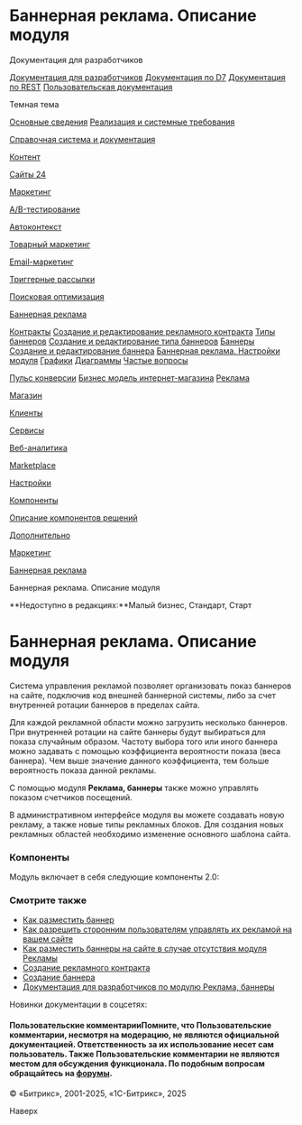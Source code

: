 # Баннерная реклама. Описание модуля

Документация для разработчиков

[Документация для разработчиков](https://dev.1c-bitrix.ru/api_help/)
[Документация по D7](https://dev.1c-bitrix.ru/api_d7/)
[Документация по REST](https://dev.1c-bitrix.ru/rest_help/)
[Пользовательская документация](https://dev.1c-bitrix.ru/user_help/)

Темная тема

[Основные сведения](/user_help/index.php)
[Реализация и системные требования](/user_help/reqintro.php)

[Справочная система и документация](/user_help/help/index.php)

[Контент](/user_help/content/index.php)

[Сайты 24](/user_help/sites24/index.php)

[Маркетинг](/user_help/marketing/index.php)

[A/B-тестирование](/user_help/marketing/ab_testing/index.php)

[Автоконтекст](/user_help/marketing/context_adv/index.php)

[Товарный маркетинг](/user_help/marketing/discounts/index.php)

[Email-маркетинг](/user_help/marketing/sender/index.php)

[Триггерные рассылки](/user_help/marketing/triggered_emails/index.php)

[Поисковая оптимизация](/user_help/marketing/seo/index.php)

[Баннерная реклама](/user_help/marketing/advertising/index.php)

[Контракты](/user_help/marketing/advertising/adv_contract_list.php)
[Создание и редактирование рекламного контракта](/user_help/marketing/advertising/adv_contract_edit.php)
[Типы баннеров](/user_help/marketing/advertising/adv_type_list.php)
[Создание и редактирование типа баннеров](/user_help/marketing/advertising/adv_type_edit.php)
[Баннеры](/user_help/marketing/advertising/adv_banner_list.php)
[Создание и редактирование баннера](/user_help/marketing/advertising/adv_banner_edit.php)
[Баннерная реклама. Настройки модуля](/user_help/marketing/advertising/settings.php)
[Графики](/user_help/marketing/advertising/adv_graph_list.php)
[Диаграммы](/user_help/marketing/advertising/adv_diagram_list.php)
[Частые вопросы](/user_help/marketing/advertising/faq.php)

[Пульс конверсии](/user_help/marketing/conversion_pulse.php)
[Бизнес модель интернет-магазина](/user_help/marketing/web_store_business_model.php)
[Реклама](/user_help/marketing/ads.php)

[Магазин](/user_help/store/index.php)

[Клиенты](/user_help/clients/index.php)

[Сервисы](/user_help/service/index.php)

[Веб-аналитика](/user_help/statistic/index.php)

[Marketplace](/user_help/marketplace/index.php)

[Настройки](/user_help/settings/index.php)

[Компоненты](/user_help/components/index.php)

[Описание компонентов решений](/user_help/description_decisions/index.php)

[Дополнительно](/user_help/additional/index.php)

[Маркетинг](/user_help/marketing/index.php)

[Баннерная реклама](/user_help/marketing/advertising/index.php)

Баннерная реклама. Описание модуля

**Недоступно в редакциях:**Малый бизнес, Стандарт, Старт

# Баннерная реклама. Описание модуля

Система управления рекламой позволяет организовать показ баннеров на сайте, подключив код внешней баннерной системы, либо за счет внутренней ротации баннеров в пределах сайта.

Для каждой рекламной области можно загрузить несколько баннеров. При внутренней ротации на сайте баннеры будут выбираться для показа случайным образом. Частоту выбора того или иного баннера можно задавать с помощью коэффициента вероятности показа (веса баннера). Чем выше значение данного коэффициента, тем больше вероятность показа данной рекламы.

С помощью модуля **Реклама, баннеры** также можно управлять показом счетчиков посещений.

В административном интерфейсе модуля вы можете создавать новую рекламу, а также новые типы рекламных блоков. Для создания новых рекламных областей необходимо изменение основного шаблона сайта.

  

### Компоненты

  
Модуль включает в себя следующие компоненты 2.0:

### Смотрите также

* [Как разместить баннер](https://dev.1c-bitrix.ru/learning/course/index.php?COURSE_ID=41&LESSON_ID=2842&LESSON_PATH=3911.7257.4556.2842)
* [Как разрешить сторонним пользователям управлять их рекламой на вашем сайте](https://dev.1c-bitrix.ru/learning/course/index.php?COURSE_ID=139&LESSON_ID=2857&LESSON_PATH=11427.7361.11829.4788.2857)
* [Как разместить баннеры на сайте в случае отсутствия модуля Рекламы](https://dev.1c-bitrix.ru/learning/course/index.php?COURSE_ID=139&LESSON_ID=2854&LESSON_PATH=11427.7361.11829.4788.2854)
* [Создание рекламного контракта](https://dev.1c-bitrix.ru/learning/course/index.php?COURSE_ID=139&LESSON_ID=4783&LESSON_PATH=11427.7361.11829.4783#create_contract)
* [Создание баннера](https://dev.1c-bitrix.ru/learning/course/index.php?COURSE_ID=139&LESSON_ID=6763&LESSON_PATH=11427.7361.11829.4785.6763#create_banner)
* [Документация для разработчиков по модулю Реклама, баннеры](https://dev.1c-bitrix.ru/api_help/advertising/index.php)

Новинки документации в соцсетях:

#### Пользовательские комментарииПомните, что Пользовательские комментарии, несмотря на модерацию, не являются официальной документацией. Ответственность за их использование несет сам пользователь. Также Пользовательские комментарии не являются местом для обсуждения функционала. По подобным вопросам обращайтесь на [форумы](http://dev.1c-bitrix.ru/community/forums/group1/).

© «Битрикс», 2001-2025, «1С-Битрикс», 2025

Наверх